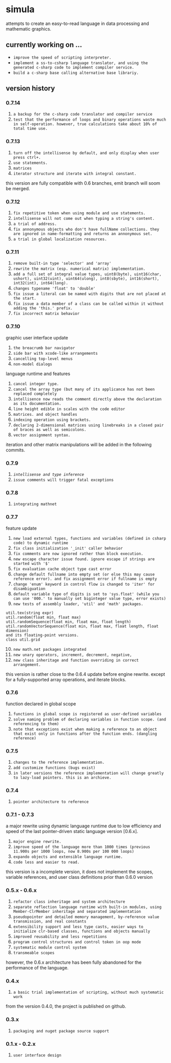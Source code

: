 # simula
attempts to create an easy-to-read language in data processing and mathematic graphics.

## currently working on ...
* `improve the speed of scripting interpreter.`
* `implement a ss-to-csharp language translator, and using the generated c-sharp code to implement compiler service.`
* `build a c-sharp base calling alternative base librariy.`

## version history
### 0.7.14
1. `a backup for the c-sharp code translator and compiler service`
2. `test that the performance of loops and binary operations waste much in self-operation. however, true calculations take about 10% of total time use.`

### 0.7.13
1. `turn off the intellisense by default, and only display when user press ctrl+.`
2. `use statements.`
3. `matrices`
4. `iterator structure and iterate with integral constant.`

this version are fully compatible with 0.6 branches, emit branch will soom be merged.

### 0.7.12
1. `fix repetitive token when using module and use statements.`
2. `intellisense will not come out when typing a string's content.`
3. `a trial of address.`
4. `fix annonymous objects who don't have fullName collections. they are ignored in name-formatting and returns an annonymous set.`
5. `a trial in global localization resources.`

### 0.7.11
1. `remove built-in type 'selector' and 'array'`
2. `rewrite the matrix (esp. numerical matrix) implementation.`
3. `add a full set of integral value types, uint8(byte), uint16(char, ushort), uint32(uint), uint64(ulong), int8(sbyte), int16(short), int32(int), int64(long).`
4. `changes typename 'float' to 'double'`
5. `fix issue a literal can be named with digits that are not placed at the start.`
6. `fix issue a data member of a class can be called within it without adding the 'this.' prefix.`
7. `fix incorrect matrix behavior`

### 0.7.10
graphic user interface update
1. `the breacrumb bar navigator`
2. `side bar with xcode-like arrangements`
3. `cancelling top-level menus`
4. `non-model dialogs`

language runtime and features
1. `cancel integer type.`
2. `cancel the array type (but many of its applicance has not been replaced completely`
3. `intellisence now reads the comment directly above the declaration as its documentation.`
4. `line height edible in scales with the code editor`
5. `matrices. and object handles`
6. `indexing operation using brackets.`
7. `declaring 2-dimensional matrices using linebreaks in a closed pair of braces as well as semicolons.`
8. `vector assignment syntax.`

iteration and other matrix manipulations will be added in the following commits.

### 0.7.9
1. *`intellisense and type inference`*
2. `issue comments will trigger fatal exceptions`

### 0.7.8
1. `integrating mathnet`

### 0.7.7
feature update
1. `new load external types, functions and variables (defined in csharp code) to dynamic runtime`
2. `fix class initialization '_init' caller behavior`
3. `fix comments are now ignored rather than block execution.`
4. `new escape character issue found. ignore escape if strings are started with '$'`
5. `fix evaluation cache object type cast error`
6. `change default fullname into empty set (or else this may cause reference error). and fix assignment error if fullname is empty`
7. `change 'enum' keyword in control flow is changed to 'iter' for disambiguation`
8. `default variable type of digits is set to 'sys.float' (while you can use '000.' to manually set biginteger value type, error exists)`
9. `new tests of assembly loader, 'util' and 'math' packages.`
```
util.tex(string expr)
util.random(float min, float max)
util.randomSequence(float min, float max, float length)
util.randomVectorSequence(float min, float max, float length, float dimension)
and its floating-point versions.
class util.grid
```
10. `new math.net packages integrated`
11. `new unary operators, increment, decrement, negative,`
12. `new class inheritage and function overriding in correct arrangement.`

this version is rather close to the 0.6.4 update before engine rewrite. except for a fully-supported array operations, and iterate blocks.

### 0.7.6
function declared in global scope
1. `functions in global scope is registered as user-defined variables`
2. `solve naming problem of declaring variables in function scope. (and referencing to them)`
3. `note that exceptions exist when making a reference to an object that exist only in functions after the function ends. (dangling reference)`

### 0.7.5
1. `changes to the reference implementation.`
2. `add customize functions (bugs exist)`
3. `in later versions the reference implementation will change greatly to lazy-load pointers. this is an archieve.`

### 0.7.4
1. `pointer architecture to reference`

### 0.7.1 - 0.7.3
a major rewrite using dynamic language runtime due to low efficiency and speed of the last pointer-driven static language version [0.6.x].

1. `major engine rewrite.`
2. `improve speed of the language more than 1000 times (previous 11.900s per 1000 loops, now 8.900s per 100 000 loops)`
3. `expando objects and extensible language runtime.`
4. `code less and easier to read.`

this version is a incomplete version, it does not implement the scopes, variable references, and user class definitions prior than 0.6.0 version

### 0.5.x - 0.6.x
1. `refactor class inheritage and system architecture`
2. `separate reflection language runtime with built-in modules, using Member-ClrMember inheritage and separated implementation`
3. `pseudopointer and detailed memory management, by-reference value transmission, and real constants`
4. `extensibility support and less type casts, easier ways to initialize clr-based classes, functions and objects manually`
5. `improved reusability and less repetitions`
6. `program control structures and control token in oop mode`
7. `systematic module control system`
8. `transmeable scopes`

however, the 0.6.x architecture has been fully abandoned for the performance of the language.

### 0.4.x
1. `a basic trial implementation of scripting, without much systematic work`

from the version 0.4.0, the project is published on github.

### 0.3.x
1. `packaging and nuget package source support`

### 0.1.x - 0.2.x
1. `user interface design`